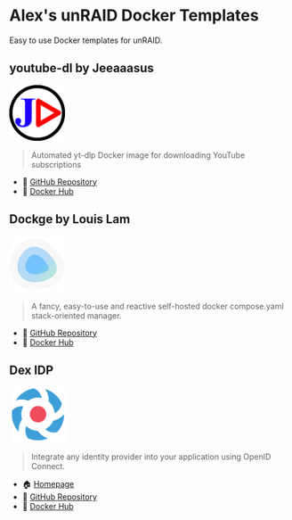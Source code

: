 # Alex's unRAID Docker Templates

Easy to use Docker templates for unRAID.

## youtube-dl by Jeeaaasus

<img src="images/youtube-dl.png" height="100" title="youtube-dl" alt="youtube-dl logo">

> Automated yt-dlp Docker image for downloading YouTube subscriptions

- 📖 [GitHub Repository](https://github.com/Jeeaaasus/youtube-dl)
- 🐳 [Docker Hub](https://hub.docker.com/r/jeeaaasustest/youtube-dl)

## Dockge by Louis Lam

<img src="images/dockge.png" height="100" title="Dockge" alt="Dockge logo">

> A fancy, easy-to-use and reactive self-hosted docker compose.yaml stack-oriented manager.

- 📖 [GitHub Repository](https://github.com/louislam/dockge)
- 🐳 [Docker Hub](https://hub.docker.com/r/louislam/dockge)

## Dex IDP

<img src="images/dex.png" height="100" title="Dex" alt="Dex logo">

> Integrate any identity provider into your application using OpenID Connect.

- 🏠 [Homepage](https://dexidp.io/)
- 📖 [GitHub Repository](https://github.com/dexidp/dex)
- 🐳 [Docker Hub](https://hub.docker.com/r/dexidp/dex)
